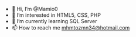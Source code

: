 - 👋 Hi, I’m @Mamio0
- 👀 I’m interested in HTML5, CSS, PHP
- 🌱 I’m currently learning SQL Server
- 📫 How to reach me mhmtozmn34@hotmail.com
